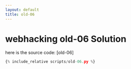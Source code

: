 ```yaml
---
layout: default
title: old-06
---
```


# webhacking old-06 Solution


here is the source code: [old-06]
```scripts/old-06.py
{% include_relative scripts/old-06.py %}
```

